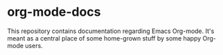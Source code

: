 org-mode-docs
=============

This repository contains documentation regarding Emacs Org-mode.
It's meant as a central place of some home-grown stuff by some
happy Org-mode users.
